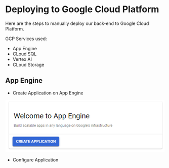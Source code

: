 # Deploying to Google Cloud Platform

Here are the steps to manually deploy our back-end to Google Cloud Platform.

GCP Services used:

- App Engine
- CLoud SQL
- Vertex AI
- CLoud Storage

## App Engine

- Create Application on App Engine

![AppEngine1](https://github.com/hibrizys/imageDocsTookar/blob/main/appengine1.png)

- Configure Application